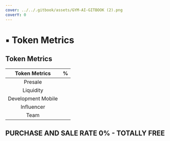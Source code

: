 ```yaml
---
cover: ../../.gitbook/assets/GYM-AI-GITBOOK (2).png
coverY: 0
---
```


# ▪ Token Metrics

## Token Metrics

|    Token Metrics   |  %  |
| :----------------: | :-: |
|       Presale      |     |
|      Liquidity     |     |
| Development Mobile |     |
|     Influencer     |     |
|        Team        |     |

## PURCHASE AND SALE RATE 0% - TOTALLY FREE

## &#x20;
